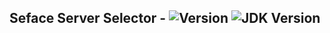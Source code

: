 ## Seface Server Selector - ![Version](https://img.shields.io/badge/Version-1.0.0-blue?style=flat-square) ![JDK Version](https://img.shields.io/badge/jdk-17-orange?style=flat-square&logo=java)

